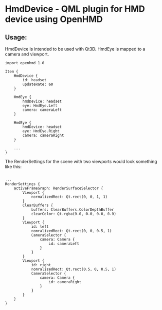 # HmdDevice - QML plugin for HMD device using OpenHMD

## Usage:

HmdDevice is intended to be used with Qt3D.  HmdEye is mapped to a camera
and viewport.

~~~~~~~~~~~~~~{.qml}
import openhmd 1.0

Item {
    HmdDevice {
        id: headset
        updateRate: 60
    }

    HmdEye {
        hmdDevice: headset
        eye: HmdEye.Left
        camera: cameraLeft
    }

    HmdEye {
        hmdDevice: headset
        eye: HmdEye.Right
        camera: cameraRight
    }

    ...
}

~~~~~~~~~~~~~~

The RenderSettings for the scene with two viewports would look something
like this:

~~~~~~~~~~~~~~{.qml}

...
RenderSettings {
    activeFrameGraph: RenderSurfaceSelector {
        Viewport {
            normalizedRect: Qt.rect(0, 0, 1, 1)
        }
        ClearBuffers {
            buffers: ClearBuffers.ColorDepthBuffer
            clearColor: Qt.rgba(0.0, 0.0, 0.0, 0.0)
        }
        Viewport {
            id: left
            nomralizedRect: Qt.rect(0, 0, 0.5, 1)
            CameraSelector {
                camera: Camera {
                    id: cameraLeft
                }
            }
        }
        Viewport {
            id: right
            nomralizedRect: Qt.rect(0.5, 0, 0.5, 1)
            CameraSelector {
                camera: Camera {
                    id: cameraRight
                }
            }
        }
    }
}
~~~~~~~~~~~~~~


